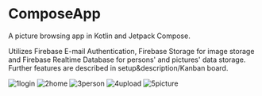 # ComposeApp
A picture browsing app in Kotlin and Jetpack Compose.

Utilizes Firebase E-mail Authentication, Firebase Storage for image storage and Firebase Realtime Database for persons' and pictures' data storage.
Further features are described in setup&description/Kanban board.

![1login](https://github.com/loncark/InstagramClone/assets/48281855/57df0341-0059-4a6b-8211-8859b73245d3)
![2home](https://github.com/loncark/InstagramClone/assets/48281855/cadc91cf-fdb3-4620-98e2-018cb28838b7)
![3person](https://github.com/loncark/InstagramClone/assets/48281855/64c3d4d4-e05c-49b4-888a-c7826a0bd310)
![4upload](https://github.com/loncark/InstagramClone/assets/48281855/aa15e1fc-35db-44dd-a45d-5684ba54f49e)
![5picture](https://github.com/loncark/InstagramClone/assets/48281855/e64bc351-bce2-43ba-8616-9224408d7448)
